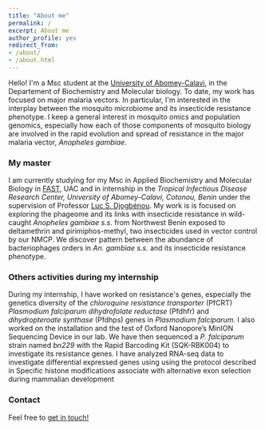 ```yaml
---
title: "About me"
permalink: /
excerpt: About me
author_profile: yes
redirect_from:
- /about/
- /about.html
---
```


Hello! I'm a Msc student at the [University of Abomey-Calavi](https://cours.uac.bj/), in the Departement of Biochemistry and Molecular biology. To date, my work has focused on major malaria vectors. In particular, I'm interested in the interplay between the mosquito microbiome and its insecticide resistance phenotype. I keep a general interest in mosquito omics and population genomics, especially how each of those components of mosquito biology are involved in the rapid evolution and spread of resistance in the major malaria vector, *Anopheles gambiae*.

### My master

I am currently studying for my Msc in Applied Biochemistry and Molecular Biology in [FAST](https://cours.uac.bj/u/UyhNIEfzgi1Dh_6kKWS-/), UAC and in internship in the *Tropical Infectious Disease Research Center, University of Abomey-Calavi, Cotonou, Benin* under the supervision of Professor [Luc S. Djogbénou](https://www.lstmed.ac.uk/about/people/dr-luc-salako-djogbenou). My work is is focused on exploring the phageome and its links with insecticide resistance in wild-caught *Anopheles gambiae s.s.* from Northwest Benin exposed to deltamethrin and pirimiphos-methyl, two insecticides used in vector control by our NMCP. We discover pattern between the abundance of bacteriophages orders in *An. gambiae s.s.* and its insecticide resistance phenotype.

### Others activities during my internship

During my internship, I have worked on resistance's genes, especially the genetics diversity of the *chloroquine resistance transporter* (PfCRT) *Plasmodium falciparum dihydrofolate reductase* (Pfdhfr) and *dihydropteroate synthase* (Pfdhps) genes in *Plasmodium falciparum*. I also worked on the installation and the test of Oxford Nanopore’s MinION Sequencing Device in our lab. We have then sequenced a *P. falciparum* strain named *bn229* with the Rapid Barcoding Kit (SQK-RBK004) to investigate its resistance genes. I have analyzed RNA-seq data to investigate differential expressed genes using using the protocol described in Specific histone modifications associate with alternative exon selection during mammalian development  

### Contact

Feel free to [get in touch!](mailto:rafgangbadja@gmail.com)
